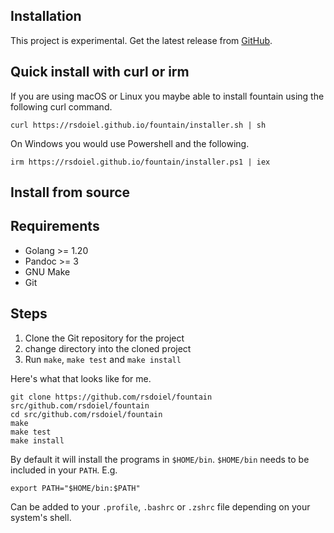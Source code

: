 
Installation
------------

This project is experimental. Get the latest release from [GitHub](https://github.com/rsdoiel/fountain/releases/). 

Quick install with curl or irm
------------------------------

If you are using macOS or Linux you maybe able to install fountain using the following curl command.

~~~shell
curl https://rsdoiel.github.io/fountain/installer.sh | sh
~~~

On Windows you would use Powershell and the following.

~~~
irm https://rsdoiel.github.io/fountain/installer.ps1 | iex
~~~

Install from source
-------------------

## Requirements

- Golang >= 1.20
- Pandoc >= 3
- GNU Make
- Git

## Steps

1. Clone the Git repository for the project
2. change directory into the cloned project
3. Run `make`, `make test` and `make install`

Here's what that looks like for me.

~~~
git clone https://github.com/rsdoiel/fountain src/github.com/rsdoiel/fountain
cd src/github.com/rsdoiel/fountain
make
make test
make install
~~~

By default it will install the programs in `$HOME/bin`. `$HOME/bin` needs
to be included in your `PATH`. E.g.

~~~
export PATH="$HOME/bin:$PATH"
~~~

Can be added to your `.profile`, `.bashrc` or `.zshrc` file depending on your system's shell.


